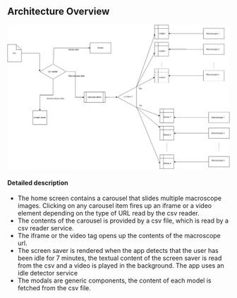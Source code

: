 ## Architecture Overview

![architecture diagram](../architecture/arch.jpg)

#### Detailed description
- The home screen contains a carousel that slides  multiple macroscope images. Clicking on any carousel item fires up an iframe or a video element depending on the type of URL read by the csv reader.
- The contents of the carousel is provided by a csv file, which is read by a csv reader service.
- The iframe or the video tag opens up the contents of the macroscope url.
- The screen saver is rendered when the app detects that the user has been idle for 7 minutes, the textual content of the screen saver is read from the csv and a video is played in the background. The app uses an idle detector service
- The modals are generic components, the content of each model is fetched from the csv file.